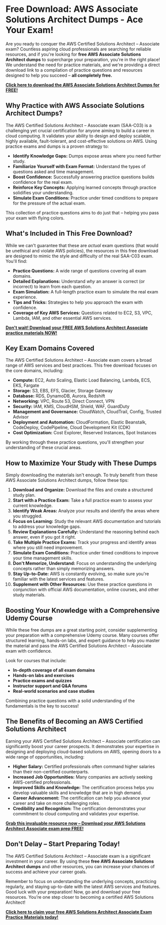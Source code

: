 # Free Download: AWS Associate Solutions Architect Dumps - Ace Your Exam!

Are you ready to conquer the AWS Certified Solutions Architect – Associate exam? Countless aspiring cloud professionals are searching for reliable resources, and if you're looking for **free AWS Associate Solutions Architect dumps** to supercharge your preparation, you're in the right place!  We understand the need for practice materials, and we're providing a direct download link to a compilation of practice questions and resources designed to help you succeed – **all completely free.**

[**Click here to download the AWS Associate Solutions Architect Dumps for FREE!**](https://udemywork.com/aws-associate-solutions-architect-dumps)

## Why Practice with AWS Associate Solutions Architect Dumps?

The AWS Certified Solutions Architect – Associate exam (SAA-C03) is a challenging yet crucial certification for anyone aiming to build a career in cloud computing. It validates your ability to design and deploy scalable, highly available, fault-tolerant, and cost-effective solutions on AWS.  Using practice exams and dumps is a proven strategy to:

*   **Identify Knowledge Gaps:** Dumps expose areas where you need further study.
*   **Familiarize Yourself with Exam Format:** Understand the types of questions asked and time management.
*   **Boost Confidence:**  Successfully answering practice questions builds confidence for the real exam.
*   **Reinforce Key Concepts:**  Applying learned concepts through practice solidifies your understanding.
*   **Simulate Exam Conditions:** Practice under timed conditions to prepare for the pressure of the actual exam.

This collection of practice questions aims to do just that – helping you pass your exam with flying colors.

## What's Included in This Free Download?

While we can't guarantee that these are *actual* exam questions (that would be unethical and violate AWS policies), the resources in this free download are designed to mimic the style and difficulty of the real SAA-C03 exam. You'll find:

*   **Practice Questions:**  A wide range of questions covering all exam domains.
*   **Detailed Explanations:**  Understand *why* an answer is correct (or incorrect) to learn from each question.
*   **Exam Simulation:**  A full-length practice exam to simulate the real exam experience.
*   **Tips and Tricks:**  Strategies to help you approach the exam with confidence.
*   **Coverage of Key AWS Services:**  Questions related to EC2, S3, VPC, Lambda, IAM, and other essential AWS services.

[**Don't wait!  Download your FREE AWS Solutions Architect Associate practice materials NOW!**](https://udemywork.com/aws-associate-solutions-architect-dumps)

## Key Exam Domains Covered

The AWS Certified Solutions Architect – Associate exam covers a broad range of AWS services and best practices.  This free download focuses on the core domains, including:

*   **Compute:**  EC2, Auto Scaling, Elastic Load Balancing, Lambda, ECS, EKS, Fargate
*   **Storage:** S3, EBS, EFS, Glacier, Storage Gateway
*   **Database:** RDS, DynamoDB, Aurora, Redshift
*   **Networking:** VPC, Route 53, Direct Connect, VPN
*   **Security:** IAM, KMS, CloudHSM, Shield, WAF, GuardDuty
*   **Management and Governance:** CloudWatch, CloudTrail, Config, Trusted Advisor
*   **Deployment and Automation:** CloudFormation, Elastic Beanstalk, CodeDeploy, CodePipeline, Cloud Development Kit (CDK)
*   **Cost Optimization:**  Cost Explorer, Reserved Instances, Spot Instances

By working through these practice questions, you'll strengthen your understanding of these crucial areas.

## How to Maximize Your Study with These Dumps

Simply downloading the materials isn't enough.  To truly benefit from these AWS Associate Solutions Architect dumps, follow these tips:

1.  **Download and Organize:**  Download the files and create a structured study plan.
2.  **Start with a Practice Exam:** Take a full practice exam to assess your current knowledge.
3.  **Identify Weak Areas:**  Analyze your results and identify the areas where you struggled.
4.  **Focus on Learning:**  Study the relevant AWS documentation and tutorials to address your knowledge gaps.
5.  **Review Explanations Carefully:**  Understand the reasoning behind each answer, even if you got it right.
6.  **Take Multiple Practice Exams:**  Track your progress and identify areas where you still need improvement.
7.  **Simulate Exam Conditions:**  Practice under timed conditions to improve your time management skills.
8.  **Don't Memorize, Understand:** Focus on understanding the underlying concepts rather than simply memorizing answers.
9.  **Stay Up-to-Date:** AWS is constantly evolving, so make sure you're familiar with the latest services and features.
10. **Supplement with Other Resources:**  Use these practice questions in conjunction with official AWS documentation, online courses, and other study materials.

##  Boosting Your Knowledge with a Comprehensive Udemy Course

While these free dumps are a great starting point, consider supplementing your preparation with a comprehensive Udemy course. Many courses offer structured learning, hands-on labs, and expert guidance to help you master the material and pass the AWS Certified Solutions Architect – Associate exam with confidence.

Look for courses that include:

*   **In-depth coverage of all exam domains**
*   **Hands-on labs and exercises**
*   **Practice exams and quizzes**
*   **Instructor support and Q&A forums**
*   **Real-world scenarios and case studies**

Combining practice questions with a solid understanding of the fundamentals is the key to success!

##  The Benefits of Becoming an AWS Certified Solutions Architect

Earning your AWS Certified Solutions Architect – Associate certification can significantly boost your career prospects.  It demonstrates your expertise in designing and deploying cloud-based solutions on AWS, opening doors to a wide range of opportunities, including:

*   **Higher Salary:** Certified professionals often command higher salaries than their non-certified counterparts.
*   **Increased Job Opportunities:**  Many companies are actively seeking AWS-certified professionals.
*   **Improved Skills and Knowledge:**  The certification process helps you develop valuable skills and knowledge that are in high demand.
*   **Career Advancement:**  The certification can help you advance your career and take on more challenging roles.
*   **Credibility and Recognition:**  The certification demonstrates your commitment to cloud computing and validates your expertise.

[**Grab this invaluable resource now – Download your AWS Solutions Architect Associate exam prep FREE!**](https://udemywork.com/aws-associate-solutions-architect-dumps)

## Don't Delay – Start Preparing Today!

The AWS Certified Solutions Architect – Associate exam is a significant investment in your career. By using these **free AWS Associate Solutions Architect dumps** and other resources, you can increase your chances of success and achieve your career goals.

Remember to focus on understanding the underlying concepts, practicing regularly, and staying up-to-date with the latest AWS services and features.  Good luck with your preparation! Now, go and download your free resources. You’re one step closer to becoming a certified AWS Solutions Architect!

[**Click here to claim your free AWS Solutions Architect Associate Exam Practice Materials today!**](https://udemywork.com/aws-associate-solutions-architect-dumps)
